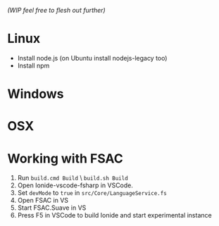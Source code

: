 _(WIP feel free to flesh out further)_

# Linux

- Install node.js
    (on Ubuntu install nodejs-legacy too)
- Install npm

# Windows 



# OSX


# Working with FSAC

1. Run `build.cmd Build` \ `build.sh Build`
1. Open Ionide-vscode-fsharp in VSCode.
2. Set `devMode` to `true` in `src/Core/LanguageService.fs`
3. Open FSAC in VS
4. Start FSAC.Suave in VS
5. Press F5 in VSCode to build Ionide and start experimental instance
